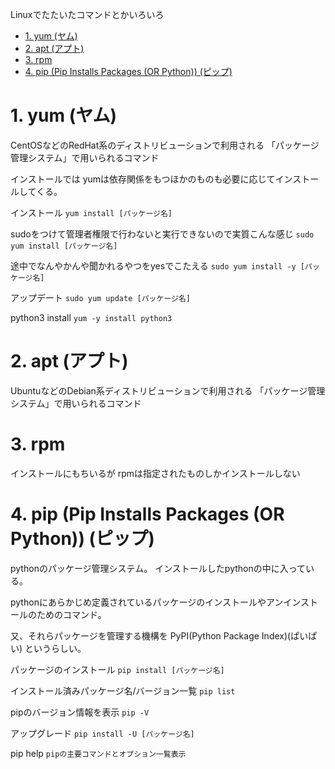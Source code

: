 Linuxでたたいたコマンドとかいろいろ

<!-- @import "[TOC]" {cmd="toc" depthFrom=1 depthTo=6 orderedList=false} -->

<!-- code_chunk_output -->

- [1. yum (ヤム)](#1-yum-ヤム)
- [2. apt (アプト)](#2-apt-アプト)
- [3. rpm](#3-rpm)
- [4. pip (Pip Installs Packages (OR Python)) (ピップ)](#4-pip-pip-installs-packages-or-python-ピップ)

<!-- /code_chunk_output -->

# 1. yum (ヤム)
CentOSなどのRedHat系のディストリビューションで利用される
「パッケージ管理システム」で用いられるコマンド

インストールでは
yumは依存関係をもつほかのものも必要に応じてインストールしてくる。

インストール
`yum install [パッケージ名]`

sudoをつけて管理者権限で行わないと実行できないので実質こんな感じ
`sudo yum install [パッケージ名]`

途中でなんやかんや聞かれるやつをyesでこたえる
`sudo yum install -y [パッケージ名]`

アップデート
`sudo yum update [パッケージ名]`

python3 install
`yum -y install python3`

# 2. apt (アプト)
UbuntuなどのDebian系ディストリビューションで利用される
「パッケージ管理システム」で用いられるコマンド

# 3. rpm
インストールにもちいるが
rpmは指定されたものしかインストールしない

# 4. pip (Pip Installs Packages (OR Python)) (ピップ)

pythonのパッケージ管理システム。
インストールしたpythonの中に入っている。

pythonにあらかじめ定義されているパッケージのインストールやアンインストールのためのコマンド。

又、それらパッケージを管理する機構を
PyPI(Python Package Index)(ぱいぱい)
というらしい。

パッケージのインストール
`pip install [パッケージ名]` 

インストール済みパッケージ名/バージョン一覧
`pip list`

pipのバージョン情報を表示
`pip -V`

アップグレード
`pip install -U [パッケージ名]`

pip help
`pipの主要コマンドとオプション一覧表示`
